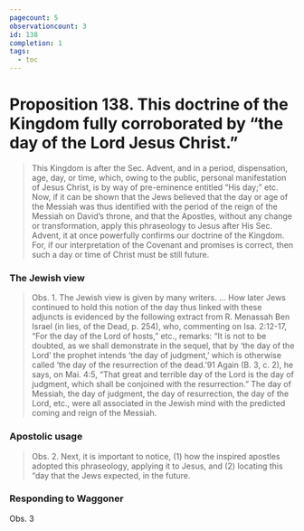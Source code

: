 ```yaml
---
pagecount: 5
observationcount: 3
id: 138
completion: 1
tags:
  - toc
---
```

# Proposition 138. This doctrine of the Kingdom fully corroborated by “the day of the Lord Jesus Christ.”

>This Kingdom is after the Sec. Advent, and in a period, dispensation, age, day, or time, which, owing to the public, personal manifestation of Jesus Christ, is by way of pre-eminence entitled “His day;” etc. Now, if it can be shown that the Jews believed that the day or age of the Messiah was thus identified with the period of the reign of the Messiah on David’s throne, and that the Apostles, without any change or transformation, apply this phraseology to Jesus after His Sec. Advent, it at once powerfully confirms our doctrine of the Kingdom. For, if our interpretation of the Covenant and promises is correct, then such a day or time of Christ must be still future.
### The Jewish view
>Obs. 1. The Jewish view is given by many writers.
>...
>How later Jews continued to hold this notion of the day thus linked with these adjuncts is evidenced by the following extract from R. Menassah Ben Israel (in lies, of the Dead, p. 254), who, commenting on Isa. 2:12-17, “For the day of the Lord of hosts,” etc., remarks: “It is not to be doubted, as we shall demonstrate in the sequel, that by ‘the day of the Lord’ the prophet intends ‘the day of judgment,’ which is otherwise called ‘the day of the resurrection of the dead.’91 Again (B. 3, c. 2), he says, on Mai. 4:5, “That great and terrible day of the Lord is the day of judgment, which shall be conjoined with the resurrection.” The day of Messiah, the day of judgment, the day of resurrection, the day of the Lord, etc., were all associated in the Jewish mind with the predicted coming and reign of the Messiah.
### Apostolic usage
>Obs. 2. Next, it is important to notice, (1) how the inspired apostles adopted this phraseology, applying it to Jesus, and (2) locating this “day that the Jews expected, in the future.
### Responding to Waggoner
Obs. 3

